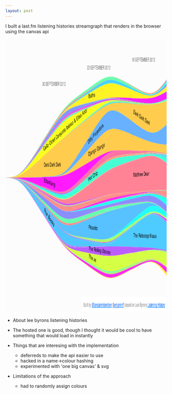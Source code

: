 ```yaml
---
layout: post
---
```


<p class="lead">I built a last.fm listening histories streamgraph that renders in the browser using the canvas api</p>

<img src="/img/lgraph.png" width="1284" height="856">

* About lee byrons listening histories

* The hosted one is good, though I thought it would be cool to have something that would load in instantly

* Things that are interesing with the implementation
	- deferreds to make the api easier to use
	- hacked in a name->colour hashing
	- experimented with 'one big canvas' & svg

* Limitations of the approach
	- had to randomly assign colours 
